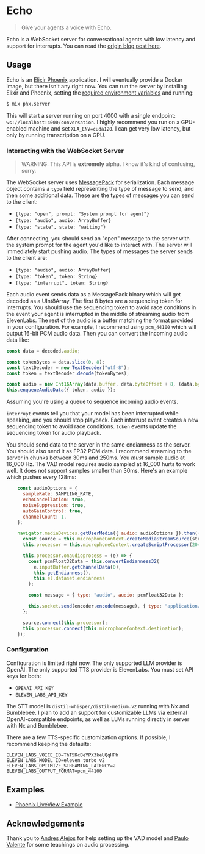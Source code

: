 # Echo

> Give your agents a voice with Echo.

Echo is a WebSocket server for conversational agents with low latency and support for interrupts. You can read the [origin blog post here](#).

## Usage

Echo is an [Elixir Phoenix](https://www.phoenixframework.org/) application. I will eventually provide a Docker image, but there isn't any right now. You can run the server by installing Elixir and Phoenix, setting the [required environment variables](#customization) and running:

```sh
$ mix phx.server
```

This will start a server running on port 4000 with a single endpoint: `ws://localhost:4000/conversation`. I highly recommend you run on a GPU-enabled machine and set `XLA_ENV=cuda120`. I can get very low latency, but only by running transcription on a GPU.

### Interacting with the WebSocket Server

> WARNING: This API is **extremely** alpha. I know it's kind of confusing, sorry.

The WebSocket server uses [MessagePack](https://msgpack.org/index.html) for serialization. Each message object contains a `type` field representing the type of message to send, and then some additional data. These are the types of messages you can send to the client:

- `{type: "open", prompt: "System prompt for agent"}`
- `{type: "audio", audio: ArrayBuffer}`
- `{type: "state", state: "waiting"}`

After connecting, you should send an "open" message to the server with the system prompt for the agent you'd like to interact with. The server will immediately start pushing audio. The types of messages the server sends to the client are:

- `{type: "audio", audio: ArrayBuffer}`
- `{type: "token", token: String}`
- `{type: "interrupt", token: String}`

Each audio event sends data as a MessagePack binary which will get decoded as a UInt8Array. The first 8 bytes are a sequencing token for interrupts. You should use the sequencing token to avoid race conditions in the event your agent is interrupted in the middle of streaming audio from ElevenLabs. The rest of the audio is a buffer matching the format provided in your configuration. For example, I recommend using `pcm_44100` which will output 16-bit PCM audio data. Then you can convert the incoming audio data like:

```js
const data = decoded.audio;

const tokenBytes = data.slice(0, 8);
const textDecoder = new TextDecoder("utf-8");
const token = textDecoder.decode(tokenBytes);

const audio = new Int16Array(data.buffer, data.byteOffset + 8, (data.byteLength - 8) / Int16Array.BYTES_PER_ELEMENT);
this.enqueueAudioData({ token, audio });
```

Assuming you're using a queue to sequence incoming audio events.

`interrupt` events tell you that your model has been interrupted while speaking, and you should stop playback. Each interrupt event creates a new sequencing token to avoid race conditions. `token` events update the sequencing token for audio playback.

You should send data to the server in the same endianness as the server. You should also send it as FP32 PCM data. I recommend streaming to the server in chunks between 30ms and 250ms. You *must* sample audio at 16_000 Hz. The VAD model requires audio sampled at 16_000 hurts to work well. It does not support samples smaller than 30ms. Here's an example which pushes every 128ms:

```js
    const audioOptions = {
      sampleRate: SAMPLING_RATE,
      echoCancellation: true,
      noiseSuppression: true,
      autoGainControl: true,
      channelCount: 1,
    };

    navigator.mediaDevices.getUserMedia({ audio: audioOptions }).then((stream) => {
      const source = this.microphoneContext.createMediaStreamSource(stream);
      this.processor = this.microphoneContext.createScriptProcessor(2048, 1, 1);

      this.processor.onaudioprocess = (e) => {
        const pcmFloat32Data = this.convertEndianness32(
          e.inputBuffer.getChannelData(0),
          this.getEndianness(),
          this.el.dataset.endianness
        );

        const message = { type: "audio", audio: pcmFloat32Data };

        this.socket.send(encoder.encode(message), { type: "application/octet-stream" });
      };

      source.connect(this.processor);
      this.processor.connect(this.microphoneContext.destination);
    });
```

### Configuration

Configuration is limited right now. The only supported LLM provider is OpenAI. The only supported TTS provider is ElevenLabs. You must set API keys for both:

- `OPENAI_API_KEY`
- `ELEVEN_LABS_API_KEY`

The STT model is `distil-whisper/distil-medium.v2` running with Nx and Bumblebee. I plan to add an support for customizable LLMs via external OpenAI-compatible endpoints, as well as LLMs running directly in server with Nx and Bumblebee.

There are a few TTS-specific customization options. If possible, I recommend keeping the defaults:

```
ELEVEN_LABS_VOICE_ID=ThT5KcBeYPX3keUQqHPh
ELEVEN_LABS_MODEL_ID=eleven_turbo_v2
ELEVEN_LABS_OPTIMIZE_STREAMING_LATENCY=2
ELEVEN_LABS_OUTPUT_FORMAT=pcm_44100
```

## Examples

- [Phoenix LiveView Example](#)

## Acknowledgements

Thank you to [Andres Alejos](https://twitter.com/ac_alejos) for help setting up the VAD model and [Paulo Valente](https://twitter.com/polvalente) for some teachings on audio processing.